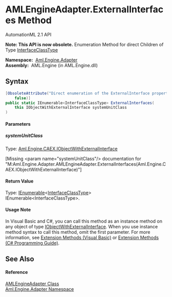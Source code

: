 AMLEngineAdapter.ExternalInterfaces Method
==========================================
AutomationML 2.1 API

**Note: This API is now obsolete.**
Enumeration Method for direct Children of Type [InterfaceClassType][1]

  **Namespace:**  [Aml.Engine.Adapter][2]  
  **Assembly:**  AML.Engine (in AML.Engine.dll)

Syntax
------

```csharp
[ObsoleteAttribute("Direct enumeration of the ExternalInterface property is supported", 
	false)]
public static IEnumerable<InterfaceClassType> ExternalInterfaces(
	this IObjectWithExternalInterface systemUnitClass
)
```

#### Parameters

##### *systemUnitClass*
Type: [Aml.Engine.CAEX.IObjectWithExternalInterface][3]  

[Missing &lt;param name="systemUnitClass"/> documentation for "M:Aml.Engine.Adapter.AMLEngineAdapter.ExternalInterfaces(Aml.Engine.CAEX.IObjectWithExternalInterface)"]


#### Return Value
Type: [IEnumerable][4]&lt;[InterfaceClassType][1]>  
IEnumerable&lt;InterfaceClassType>.
#### Usage Note
In Visual Basic and C#, you can call this method as an instance method on any object of type [IObjectWithExternalInterface][3]. When you use instance method syntax to call this method, omit the first parameter. For more information, see [Extension Methods (Visual Basic)][5] or [Extension Methods (C# Programming Guide)][6].

See Also
--------

#### Reference
[AMLEngineAdapter Class][7]  
[Aml.Engine.Adapter Namespace][2]  

[1]: ../../Aml.Engine.CAEX/InterfaceClassType/README.md
[2]: ../README.md
[3]: ../../Aml.Engine.CAEX/IObjectWithExternalInterface/README.md
[4]: https://docs.microsoft.com/dotnet/api/system.collections.generic.ienumerable-1
[5]: https://docs.microsoft.com/dotnet/visual-basic/programming-guide/language-features/procedures/extension-methods
[6]: https://docs.microsoft.com/dotnet/csharp/programming-guide/classes-and-structs/extension-methods
[7]: README.md
[8]: https://www.automationml.org
[9]: ../../icons/logoShade.png